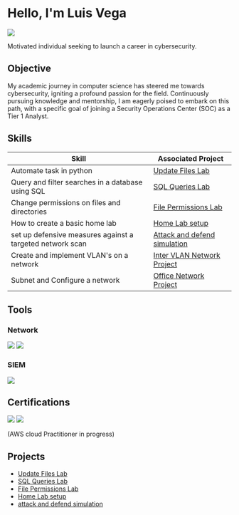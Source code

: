 # Hello, I'm Luis Vega
<a href="https://www.linkedin.com/in/luis-vega-b36940302/"><img src="https://img.shields.io/badge/-LinkedIn-0072b1?&style=for-the-badge&logo=linkedin&logoColor=white" /></a>

 Motivated individual seeking to launch a career in cybersecurity.

## Objective

My academic journey in computer science has steered me towards cybersecurity, igniting a profound passion for the field. Continuously pursuing knowledge and mentorship, I am eagerly poised to embark on this path, with a specific goal of joining a Security Operations Center (SOC) as a Tier 1 Analyst.

## Skills

| Skill                                         | Associated Project         |
|-----------------------------------------------|----------------------------|
| Automate task in python          |        <a href="https://github.com/VegaL101/Updating-Files-in-python">Update Files Lab</a>|
| Query and filter searches in a database using SQL    | <a href="https://github.com/VegaL101/SQL-Queries-Lab">SQL Queries Lab</a>|
| Change permissions on files and directories | <a href="https://github.com/VegaL101/File-permissions-lab.">File Permissions Lab</a>|
| How to create a basic home lab | <a href="https://github.com/VegaL101/Setting-up-a-basic-home-lab">Home Lab setup</a>|
| set up defensive measures against a targeted network scan | <a href="https://github.com/VegaL101/Simulate-a-basic-network-attack-and-defense-">Attack and defend simulation</a>|
| Create and implement VLAN's on a network | <a href="https://github.com/VegaL101/Network-security-project">Inter VLAN Network Project</a>|
| Subnet and Configure a network | <a href="https://github.com/VegaL101/Office-Network-Project">Office Network Project</a>|


## Tools


### Network
<div>
    <img src="https://img.shields.io/badge/-Wireshark-1679A7?&style=for-the-badge&logo=Wireshark&logoColor=white" />
    <img src="https://img.shields.io/badge/-Suricata-EF3B2D?&style=for-the-badge&logo=Suricata&logoColor=white" />
</div>

### SIEM
<div>
    <img src="https://img.shields.io/badge/-Splunk-000000?&style=for-the-badge&logo=Splunk&logoColor=white" />
</div>

## Certifications
<div>
<img src="https://img.shields.io/badge/Google-Cyber%20Security-blue?style=for-the-badge&logo=google&logoColor=white" />
 <img src="https://img.shields.io/badge/AWS-Cloud%20Practitioner-orange?style=for-the-badge&logo=amazon-aws&logoColor=white" /> <br> <p>(AWS cloud Practitioner in progress)</p>
</div>

## Projects
- <a href="https://github.com/VegaL101/Updating-Files-in-python">Update Files Lab</a>
- <a href="https://github.com/VegaL101/SQL-Queries-Lab">SQL Queries Lab</a>
-  <a href="https://github.com/VegaL101/File-permissions-lab">File Permissions Lab</a>
-  <a href="https://github.com/VegaL101/Setting-up-a-basic-home-lab">Home Lab setup</a>
-  <a href="https://github.com/VegaL101/Simulate-a-basic-network-attack-and-defense-">attack and defend simulation</a>
